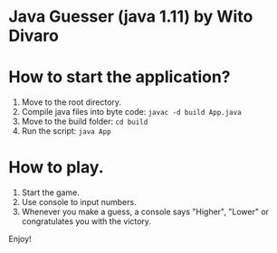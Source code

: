 # Java Guesser (java 1.11) by Wito Divaro

# How to start the application?

1. Move to the root directory.
2. Compile java files into byte code: `javac -d build App.java`
3. Move to the build folder: `cd build`
4. Run the script: `java App`

# How to play.

1. Start the game.
2. Use console to input numbers.
3. Whenever you make a guess, a console says "Higher", "Lower" or congratulates you with the victory.


Enjoy!
